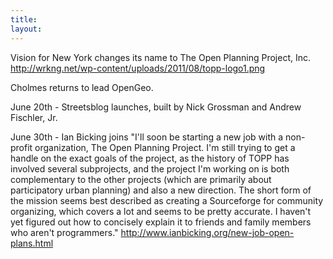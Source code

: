 ```yaml
---
title: 
layout: 
---
```



Vision for New York changes its name to The Open Planning Project, Inc. http://wrkng.net/wp-content/uploads/2011/08/topp-logo1.png

Cholmes returns to lead OpenGeo.

June 20th - Streetsblog launches, built by Nick Grossman and Andrew Fischler, Jr.

June 30th - Ian Bicking joins "I'll soon be starting a new job with a non-profit organization, The Open Planning Project. I'm still trying to get a handle on the exact goals of the project, as the history of TOPP has involved several subprojects, and the project I'm working on is both complementary to the other projects (which are primarily about participatory urban planning) and also a new direction. The short form of the mission seems best described as creating a Sourceforge for community organizing, which covers a lot and seems to be pretty accurate. I haven't yet figured out how to concisely explain it to friends and family members who aren't programmers." http://www.ianbicking.org/new-job-open-plans.html
